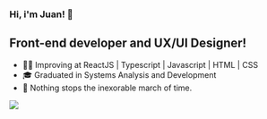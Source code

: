 ### Hi, i'm Juan! 👋

## Front-end developer and UX/UI Designer!

- 👩‍💻 Improving at ReactJS | Typescript | Javascript | HTML | CSS
- 🎓 Graduated in Systems Analysis and Development
- 🚀 Nothing stops the inexorable march of time.

![](https://github-profile-summary-cards.vercel.app/api/cards/profile-details?username=juanrezende&theme=transparent)
